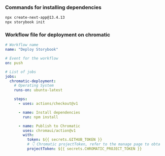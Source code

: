 ### Commands for installing dependencies
```bash
npx create-next-app@13.4.13
npx storybook init
```

### Workflow file for deployment on chromatic
```yml
# Workflow name
name: "Deploy Storybook"

# Event for the workflow
on: push

# List of jobs
jobs:
  chromatic-deployment:
    # Operating System
    runs-on: ubuntu-latest

    steps:
      - uses: actions/checkout@v1

      - name: Install dependencies
        run: npm install

      - name: Publish to Chromatic
        uses: chromaui/action@v1
        with:
          token: ${{ secrets.GITHUB_TOKEN }}
          # 👇 Chromatic projectToken, refer to the manage page to obtain it.
          projectToken: ${{ secrets.CHROMATIC_PROJECT_TOKEN }}
```
